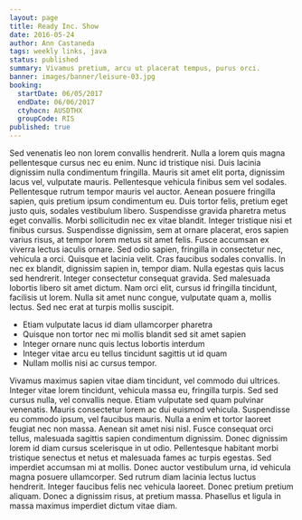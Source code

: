 ```yaml
---
layout: page
title: Ready Inc. Show
date: 2016-05-24
author: Ann Castaneda
tags: weekly links, java
status: published
summary: Vivamus pretium, arcu ut placerat tempus, purus orci.
banner: images/banner/leisure-03.jpg
booking:
  startDate: 06/05/2017
  endDate: 06/06/2017
  ctyhocn: AUSDTHX
  groupCode: RIS
published: true
---
```

Sed venenatis leo non lorem convallis hendrerit. Nulla a lorem quis magna pellentesque cursus nec eu enim. Nunc id tristique nisi. Duis lacinia dignissim nulla condimentum fringilla. Mauris sit amet elit porta, dignissim lacus vel, vulputate mauris. Pellentesque vehicula finibus sem vel sodales. Pellentesque rutrum tempor mauris vel auctor. Aenean posuere fringilla sapien, quis pretium ipsum condimentum eu. Duis tortor felis, pretium eget justo quis, sodales vestibulum libero. Suspendisse gravida pharetra metus eget convallis. Morbi sollicitudin nec ex vitae blandit. Integer tristique nisi et finibus cursus. Suspendisse dignissim, sem at ornare placerat, eros sapien varius risus, at tempor lorem metus sit amet felis.
Fusce accumsan ex viverra lectus iaculis ornare. Sed odio sapien, fringilla in consectetur nec, vehicula a orci. Quisque et lacinia velit. Cras faucibus sodales convallis. In nec ex blandit, dignissim sapien in, tempor diam. Nulla egestas quis lacus sed hendrerit. Integer consectetur consequat gravida. Sed malesuada lobortis libero sit amet dictum. Nam orci elit, cursus id fringilla tincidunt, facilisis ut lorem. Nulla sit amet nunc congue, vulputate quam a, mollis lectus. Sed nec erat at turpis mollis suscipit.

* Etiam vulputate lacus id diam ullamcorper pharetra
* Quisque non tortor nec mi mollis blandit sed sit amet sapien
* Integer ornare nunc quis lectus lobortis interdum
* Integer vitae arcu eu tellus tincidunt sagittis ut id quam
* Nullam mollis nisi ac cursus tempor.

Vivamus maximus sapien vitae diam tincidunt, vel commodo dui ultrices. Integer vitae lorem tincidunt, vehicula massa eu, fringilla turpis. Sed sed cursus nulla, vel convallis neque. Etiam vulputate sed quam pulvinar venenatis. Mauris consectetur lorem ac dui euismod vehicula. Suspendisse eu commodo ipsum, vel faucibus mauris. Nulla a enim et tortor laoreet feugiat nec non massa. Aenean sit amet nisi nisl. Fusce consequat orci tellus, malesuada sagittis sapien condimentum dignissim.
Donec dignissim lorem id diam cursus scelerisque in ut odio. Pellentesque habitant morbi tristique senectus et netus et malesuada fames ac turpis egestas. Sed imperdiet accumsan mi at mollis. Donec auctor vestibulum urna, id vehicula magna posuere ullamcorper. Sed rutrum diam lacinia lectus luctus hendrerit. Integer faucibus felis nec vehicula laoreet. Donec pretium pretium aliquam. Donec a dignissim risus, at pretium massa. Phasellus et ligula in massa maximus imperdiet dictum vitae diam.
